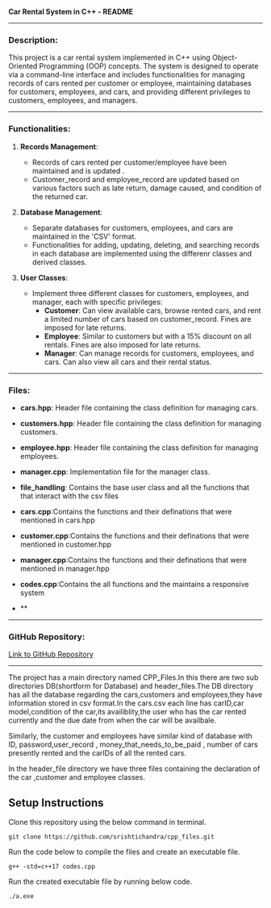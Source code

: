 
**Car Rental System in C++ - README**

---

### Description:
This project is a car rental system implemented in C++ using Object-Oriented Programming (OOP) concepts. The system is designed to operate via a command-line interface and includes functionalities for managing records of cars rented per customer or employee, maintaining databases for customers, employees, and cars, and providing different privileges to customers, employees, and managers.

---

### Functionalities:
1. **Records Management**:
   - Records of cars rented per customer/employee have been maintained and is updated .
   - Customer_record and employee_record are updated based on various factors such as late return, damage caused, and condition of the returned car.

2. **Database Management**:
   - Separate databases for customers, employees, and cars are maintained in the 'CSV' format.
   - Functionalities for adding, updating, deleting, and searching records in each database are implemented using the differenr classes and derived classes.

3. **User Classes**:
   - Implement three different classes for customers, employees, and manager, each with specific privileges:
     - **Customer**: Can view available cars, browse rented cars, and rent a limited number of cars based on customer_record. Fines are imposed for late returns.
     - **Employee**: Similar to customers but with a 15% discount on all rentals. Fines are also imposed for late returns.
     - **Manager**: Can manage records for customers, employees, and cars. Can also view all cars and their rental status.


---

### Files:
- **cars.hpp**: Header file containing the class definition for managing cars.
- **customers.hpp**: Header file containing the class definition for managing customers.
- **employee.hpp**: Header file containing the class definition for managing employees.
- **manager.cpp**: Implementation file for the manager class.
- **file_handling**: Contains the base user class and all the functions that that interact with the csv files
- **cars.cpp**:Contains the functions and their definations that were mentioned in cars.hpp
- **customer.cpp**:Contains the functions and their definations that were mentioned in customer.hpp
- **manager.cpp**:Contains the functions and their definations that were mentioned in manager.hpp
- **codes.cpp**:Contains the all functions and the maintains a responsive system



- **


---





### GitHub Repository:
[Link to GitHub Repository](https://github.com/srishtichandra/cpp_files.git)

---







The project has a main directory named CPP_Files.In this there are two sub directories DB(shortform for Database) and header_files.The DB directory has all the database regarding the cars,customers and employees,they have information stored in csv format.In the cars.csv each line has carID,car model,condition of the car,its availiblity,the user who has the car rented currently and the due date from when the car will be availbale.

Similarly, the customer and employees have similar kind of database with ID, password,user_record , money_that_needs_to_be_paid , number of cars presently rented and the carIDs of all the rented cars.

In the header_file directory we have three files containing the declaration of the car ,customer and employee classes.
 


## Setup Instructions
Clone this repository using the below command in terminal.
```
git clone https://github.com/srishtichandra/cpp_files.git
```
Run the code below to compile the files and create an executable file.
```
g++ -std=c++17 codes.cpp
```
Run the created executable file by running below code.
```
./a.exe
```

 
